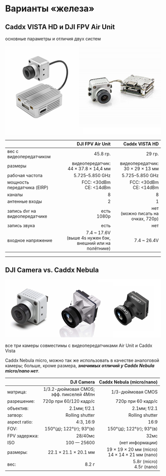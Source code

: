 # Варианты «железа»

## Caddx VISTA HD и DJI FPV Air Unit

основные параметры и отличия двух систем

![](/unit-vs-vista/pics/dji-caddx.png)

|                                |                                          DJI FPV Air Unit |                    Caddx VISTA HD |
| :----------------------------- | --------------------------------------------------------: | --------------------------------: |
| вес с видеопередатчиком        |                                                  45.8 гр. |                            29 гр. |
| размеры                        |                    видеопередатчик:<br /> 44 × 37.8 × 14,4 мм | видеопередатчик:<br />30 × 29 × 13 мм |
| рабочая частота                |                                          5.725–5.850 GHz |                   5.725–5.850 GHz |
| мощность передатчика (EIRP)    |                           FCC: <30dBm<br />CE: <14dBm |   FCC: <30dBm<br />CE: <14dBm |
| каналы                         |                                                         8 |                                 8 |
| антенные входы                 |                                                         2 |                                 1 |
| запись dvr на видеопередатчике |                                         есть<br />1080p | нет<br />(можно писать на очках, 720p) |
| запись звука                   |                                                      есть |                               нет |
| входное напряжение             | 7.4 ~ 17.6V<br />(выше 4s нужен бэк, внешний или на полётнике) |                       7.4 ~ 26.4V |

----

## DJI Camera vs. Caddx Nebula

![](/unit-vs-vista/pics/cameras.png)

все три камеры совместимы с видеопередатчиками Air Unit и Caddx Vista

Caddx Nebula micro, можно так же использовать в качестве аналоговой камеры; больше, кроме размера, ***значимых отличий у Caddx Nebula micro/nano нет***.

|               |                                    DJI Camera |                            Caddx Nebula (micro/nano) |
| ------------- | --------------------------------------------: | ---------------------------------------------------: |
| матрица:      | 1/3.2-дюймовая CMOS;<br /> эфф. пикселей 4Млн |                                    1/3-дюймовая CMOS |
| разрешение:   |                        720p при 60/120 кадр/с |                                   720p при 60 кадр/с |
| объектив:     |                                  2.1мм; f/2.1 |                                         2.1мм; f/2.1 |
| затвор:       |                               Rolling shutter |                                      Rolling shutter |
| aspect ratio: |                                     4:3, 16:9 |                                                 16:9 |
| FOV:          |                      150°(д); 122°(г); 93°(в) |                             150°(д); 122°(г); 93°(в) |
| FPV задержка: |                                       28/40мс |                                                 32мс |
| ISO           |                                   100 — 25600 |                                     (нет информации) |
| размеры:      |                         22.1 × 21.1 × 20.1 мм | 19 × 19 × 20 мм (micro)<br /> 14 × 14 × 21 мм (nano) |
| вес:          |                                         8.2 г |                        5.8г (micro)<br />4.5г (nano) |

